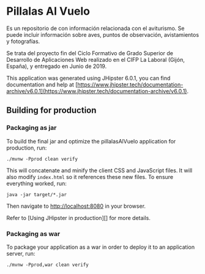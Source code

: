 # Pillalas Al Vuelo

Es un repositorio de con información relacionada con el aviturismo. Se puede incluir información sobre aves, puntos de observación, avistamientos y fotografías. 

Se trata del proyecto fin del Ciclo Formativo de Grado Superior de Desarrollo de Aplicaciones Web realizado en el CIFP La Laboral (Gijón, España), y entregado en Junio de 2019.

This application was generated using JHipster 6.0.1, you can find documentation and help at [https://www.jhipster.tech/documentation-archive/v6.0.1](https://www.jhipster.tech/documentation-archive/v6.0.1).


## Building for production

### Packaging as jar

To build the final jar and optimize the pillalasAlVuelo application for production, run:

    ./mvnw -Pprod clean verify

This will concatenate and minify the client CSS and JavaScript files. It will also modify `index.html` so it references these new files.
To ensure everything worked, run:

    java -jar target/*.jar

Then navigate to [http://localhost:8080](http://localhost:8080) in your browser.

Refer to [Using JHipster in production][] for more details.

### Packaging as war

To package your application as a war in order to deploy it to an application server, run:

    ./mvnw -Pprod,war clean verify
